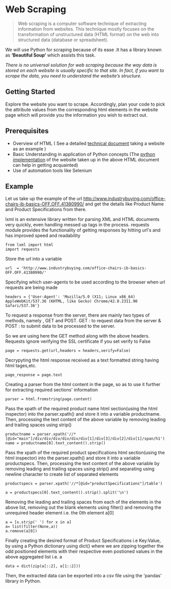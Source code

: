 

# Web Scraping


> Web scraping is a computer software technique of extracting information from websites. This technique mostly focuses on the transformation of unstructured data (HTML format) on the web into structured data (database or spreadsheet).

We will use Python for scraping because of its ease .It has a library known as **‘Beautiful Soup’** which assists this task.



*There is no universal solution for web scraping because the way data is stored on each website is usually specific to that site. In fact, if you want to scrape the data, you need to understand the website’s structure.*


## Getting Started

Explore the website you want to scrape.
Accordingly, plan your code to pick the attribute values from the corresponding html elements in the website page which will provide you the information you wish to extract out.


## Prerequisites

- Overview of HTML   ( See a detailed [technical document](https://docs.google.com/document/d/1oIlcQyOpI1HMYOcan4MxPmSxGh2vj6cRAOJFQoYZGMw/edit?usp=sharing) taking a website as an example )
- Basic Understanding in application of Python concepts  (The [python implementation](Spareshub/spareshubbrands.py) of the website taken up in the above HTML document can help in getting acquainted)
- Use of automation tools like Selenium


## Example

Let us take up the example of the url http://www.industrybuying.com/office-chairs-ib-basics-OFF.OFF.41380990/ and get the details like Product Name and Product Specifications from there.



lxml is an extensive library written for parsing XML and HTML documents very quickly, even handling messed up tags in the process.
requests module provides the functionality of getting responses by hitting url's and has improved speed and readability

```
from lxml import html  
import requests
```



Store the url into a variable
```
url  = 'http://www.industrybuying.com/office-chairs-ib-basics-OFF.OFF.41380990/'
```



Specifying which user-agents to be used according to the browser when url requests are being made
```
headers = {'User-Agent': 'Mozilla/5.0 (X11; Linux x86_64) AppleWebKit/537.36 (KHTML, like Gecko) Chrome/42.0.2311.90 Safari/537.36'}
```


To request a response from the server, there are mainly two types of methods, namely , GET and POST.
GET : to request data from the server & POST : to submit data to be processed to the server.
 
So we are using here the GET method along with the above headers.
Requests ignore verifying the SSL certificate if you set verify to False
```
page = requests.get(url,headers = headers,verify=False)
```


Decrypyting the html response received as a text formatted string having html tages,etc.
```
page_response = page.text
```


Creating a parser from the html content in the page, so as to use it further for extracting required sections' information
```
parser = html.fromstring(page.content)
```

Pass the xpath of the required product name html section(using the html inspector) into the parser.xpath() and store it into a variable productname.
Then, processing the text content of the above variable by removing leading and trailing spaces using strip()
```
productname = parser.xpath('//*[@id="main"]/div/div/div/div/div/div[1]/div[3]/div[2]/div[1]/span/h1')
name = productname[0].text_content().strip()
```

Pass the xpath of the required product specifications html section(using the html inspector) into the parser.xpath() and store it into a variable productspecs.
Then, processing the text content of the above variable by removing leading and trailing spaces using strip() and separating using newline character to create list of separated elements
```
productspecs = parser.xpath('//*[@id="productSpecifications"]/table')
    
a = productspecs[0].text_content().strip().split('\n')
```


Removing the leading and trailing spaces from each of the elements in the above list, removing out the blank elements using filter() and removing the unrequired header element i.e. the 0th element a[0]
```
a = [x.strip(' ') for x in a]
a= list(filter(None,a))
a.remove(a[0])
```


Finally creating the desired format of Product Specifications i.e Key:Value, by using a Python dictionary using dict() where we are zipping together the odd positioned elements with their respective even postioned values in the above aggregated list i.e. a
```
data = dict(zip(a[::2], a[1::2]))
```
Then, the extracted data can be exported into a csv file using the 'pandas' library in Python.
